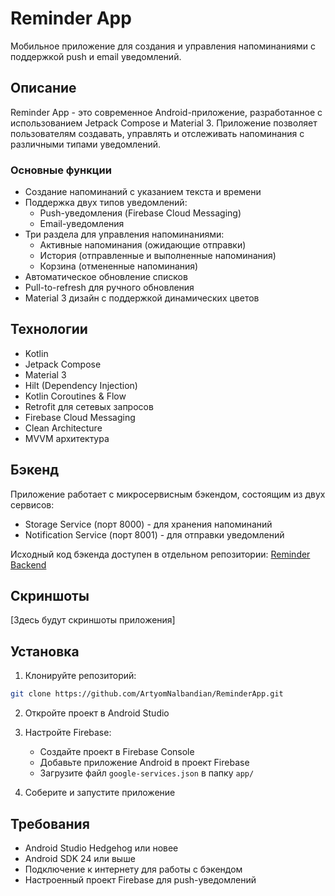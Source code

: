 # Reminder App

Мобильное приложение для создания и управления напоминаниями с поддержкой push и email уведомлений.

## Описание

Reminder App - это современное Android-приложение, разработанное с использованием Jetpack Compose и Material 3. Приложение позволяет пользователям создавать, управлять и отслеживать напоминания с различными типами уведомлений.

### Основные функции

- Создание напоминаний с указанием текста и времени
- Поддержка двух типов уведомлений:
  - Push-уведомления (Firebase Cloud Messaging)
  - Email-уведомления
- Три раздела для управления напоминаниями:
  - Активные напоминания (ожидающие отправки)
  - История (отправленные и выполненные напоминания)
  - Корзина (отмененные напоминания)
- Автоматическое обновление списков
- Pull-to-refresh для ручного обновления
- Material 3 дизайн с поддержкой динамических цветов

## Технологии

- Kotlin
- Jetpack Compose
- Material 3
- Hilt (Dependency Injection)
- Kotlin Coroutines & Flow
- Retrofit для сетевых запросов
- Firebase Cloud Messaging
- Clean Architecture
- MVVM архитектура

## Бэкенд

Приложение работает с микросервисным бэкендом, состоящим из двух сервисов:
- Storage Service (порт 8000) - для хранения напоминаний
- Notification Service (порт 8001) - для отправки уведомлений

Исходный код бэкенда доступен в отдельном репозитории: [Reminder Backend](https://github.com/ArtyomNalbandian/reminder)

## Скриншоты

[Здесь будут скриншоты приложения]

## Установка

1. Клонируйте репозиторий:
```bash
git clone https://github.com/ArtyomNalbandian/ReminderApp.git
```

2. Откройте проект в Android Studio

3. Настройте Firebase:
   - Создайте проект в Firebase Console
   - Добавьте приложение Android в проект Firebase
   - Загрузите файл `google-services.json` в папку `app/`

4. Соберите и запустите приложение

## Требования

- Android Studio Hedgehog или новее
- Android SDK 24 или выше
- Подключение к интернету для работы с бэкендом
- Настроенный проект Firebase для push-уведомлений
